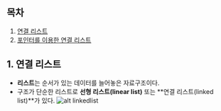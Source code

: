 ## 목차
1. [연결 리스트](#1.-연결-리스트)
2. [포인터를 이용한 연결 리스트](#2.-포인터를-이용한-연결-리스트)

## 1. 연결 리스트
* **리스트**는 순서가 있는 데이터를 늘어놓은 자료구조이다. 
* 구조가 단순한 리스트로 **선형 리스트(linear list)** 또는 **연결 리스트(linked list)**가 있다. 
![alt linkedlist](/img/linked_list.jpg)
